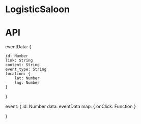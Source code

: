 # LogisticSaloon

# API

eventData: {

    id: Number
    link: String
    content: String
    event_type: String   
    location: {
        lat: Number
        lng: Number
    }

}

event: {
    id: Number
    data: eventData
    map: {
        onClick: Function
    }

}